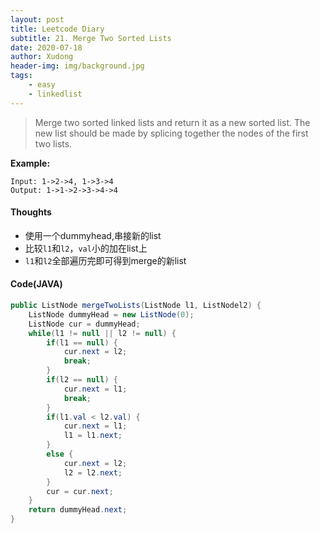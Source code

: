 ```yaml
---
layout: post
title: Leetcode Diary
subtitle: 21. Merge Two Sorted Lists
date: 2020-07-18
author: Xudong
header-img: img/background.jpg
tags: 
    - easy
    - linkedlist
---
```


>Merge two sorted linked lists and return it as a new sorted list. The new list should be made by splicing together the nodes of the first two lists.

**Example:**

```
Input: 1->2->4, 1->3->4
Output: 1->1->2->3->4->4
```

#### Thoughts

- 使用一个dummyhead,串接新的list
- 比较`l1`和`l2`，`val`小的加在list上
- `l1`和`l2`全部遍历完即可得到merge的新list

#### Code(JAVA)

```java
public ListNode mergeTwoLists(ListNode l1, ListNodel2) {
    ListNode dummyHead = new ListNode(0);
    ListNode cur = dummyHead;
    while(l1 != null || l2 != null) {
        if(l1 == null) {
            cur.next = l2;
            break;
        }
        if(l2 == null) {
            cur.next = l1;
            break;
        }
        if(l1.val < l2.val) {
            cur.next = l1;
            l1 = l1.next;
        }
        else {
            cur.next = l2;
            l2 = l2.next;
        }
        cur = cur.next;            
    }
    return dummyHead.next;
}
```


<script type="text/javascript" src="https://xudongliuharold.github.io/js/latex-math.js?config=default"></script>
